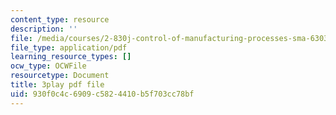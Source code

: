 ```yaml
---
content_type: resource
description: ''
file: /media/courses/2-830j-control-of-manufacturing-processes-sma-6303-spring-2008/930f0c4c6909c5824410b5f703cc78bf_aHuYrIHveJo.pdf
file_type: application/pdf
learning_resource_types: []
ocw_type: OCWFile
resourcetype: Document
title: 3play pdf file
uid: 930f0c4c-6909-c582-4410-b5f703cc78bf
---
```

